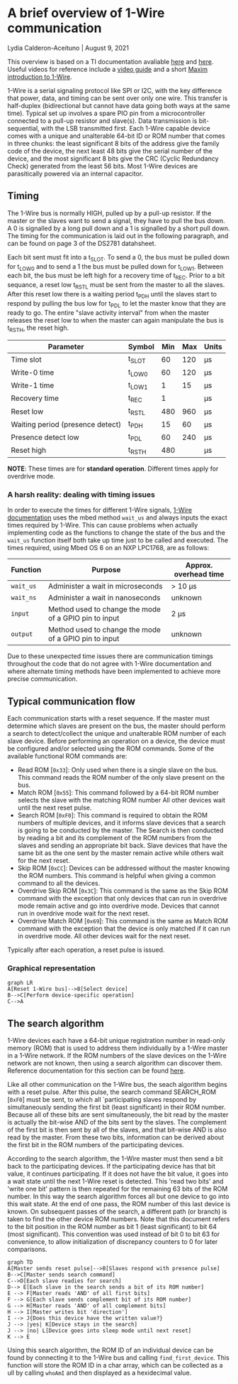 # A brief overview of 1-Wire communication 
Lydia Calderon-Aceituno | August 9, 2021


This overview is based on a TI documentation avaliable [here](https://www.ti.com/lit/an/spma057c/spma057c.pdf?ts=1628471224920) and [here](https://www.maximintegrated.com/en/design/technical-documents/app-notes/1/126.html). Useful videos for reference include a [video guide](https://www.youtube.com/watch?v=UIx8R1LV6HM) and a short [Maxim introduction to 1-Wire](https://www.youtube.com/watch?v=CjH-OztKe00).

1-Wire is a serial signaling protocol like SPI or I2C, with the key difference that power, data, and timing can be sent over only one wire. This transfer is half-duplex (bidirectional but cannot have data going both ways at the same time). Typical set up involves a spare PIO pin from a microcontroller connected to a pull-up resistor and slave(s). Data transmission is bit-sequential, with the LSB transmitted first. Each 1-Wire capable device comes with a unique and unalterable 64-bit ID or ROM number that comes in three chunks: the least significant 8 bits of the address give the family code of the device, the next least 48 bits give the serial number of the device, and the most significant 8 bits give the CRC (Cyclic Redundancy Check) generated from the least 56 bits. Most 1-Wire devices are parasitically powered via an internal capacitor. 


## Timing
The 1-Wire bus is normally HIGH, pulled up by a pull-up resistor. If the master or the slaves want to send a signal, they have to pull the bus down. A 0 is signalled by a long pull down and a 1 is signalled by a short pull down. The timing for the communication is laid out in the following paragraph, and can be found on page 3 of the DS2781 datahsheet. 

Each bit sent must fit into a t<sub>SLOT</sub>. To send a 0, the bus must be pulled down for t<sub>LOW0</sub> and to send a 1 the bus must be pulled down for t<sub>LOW1</sub>. Between each bit, the bus must be left high for a recovery time of t<sub>REC</sub>. Prior to a bit sequance, a reset low t<sub>RSTL</sub> must be sent from the master to all the slaves. After this reset low there is a waiting period t<sub>PDH</sub> until the slaves start to respond by pulling the bus low for t<sub>PDL</sub> to let the master know that they are ready to go. The entire "slave activity interval" from when the master releases the reset low to when the master can again manipulate the bus is t<sub>RSTH</sub>, the reset high.

| Parameter | Symbol | Min | Max | Units |
|-----------| -------|-----|-----|-------|
| Time slot | t<sub>SLOT</sub> | 60 | 120 | µs|
| Write-0 time | t<sub>LOW0</sub> | 60 | 120 | µs|
| Write-1 time | t<sub>LOW1</sub> | 1 | 15 | µs|
| Recovery time | t<sub>REC</sub> | 1 | | µs|
| Reset low | t<sub>RSTL</sub> | 480 | 960 | µs|
| Waiting period (presence detect) | t<sub>PDH</sub> | 15 | 60 | µs|
| Presence detect low | t<sub>PDL</sub> | 60 | 240 | µs|
| Reset high | t<sub>RSTH</sub> | 480 | | µs|

**NOTE**: These times are for **standard operation**. Different times apply for overdrive mode. 


### A harsh reality: dealing with timing issues 
In order to execute the times for different 1-Wire signals, [1-Wire documentation](https://www.maximintegrated.com/en/design/technical-documents/app-notes/1/126.html) uses the mbed method `wait_us` and always inputs the exact times required by 1-Wire. This can cause problems when actually implementing code as the functions to change the state of the bus and the `wait_us` function itself both take up time just to be called and executed. The times required, using Mbed OS 6 on an NXP LPC1768, are as follows:

| Function | Purpose | Approx. overhead time | 
|-----------| -------|-------|
| `wait_us`| Administer a wait in microseconds| > 10  µs| 
| `wait_ns`| Administer a wait in nanoseconds | unknown |
| `input` | Method used to change the mode of a GPIO pin to input | 2 µs | 
| `output` |  Method used to change the mode of a GPIO pin to input | unknown |

Due to these unexpected time issues there are communication timings throughout the code that do not agree with 1-Wire documentation and where alternate timing methods have been implemented to achieve more precise communication. 


## Typical communication flow 
Each communication starts with a reset sequence. If the master must determine which slaves are present on the bus, the master should perform a search to detect/collect the unique and unalterable ROM number of each slave device. Before performing an operation on a device, the device must be configured and/or selected using the
ROM commands. Some of the available functional ROM commands are:
* Read ROM [`0x33`]: Only used when there is a single slave on the bus. This command reads the ROM number of the only slave present on the bus.
* Match ROM [`0x55`]: This command followed by a 64-bit ROM number selects the slave with the matching ROM number All other devices wait until the next reset pulse.
* Search ROM [`0xF0`]: This command is required to obtain the ROM numbers of multiple devices, and it informs slave devices that a search is going to be conducted by the master. The Search is
then conducted by reading a bit and its complement of the ROM numbers from the slaves and sending an appropriate bit back. Slave devices that have the same bit as the one sent by the master remain active while others wait for the next reset.
* Skip ROM [`0xCC`]: Devices can be addressed without the master knowing the ROM numbers. This command is helpful when giving a common command to all the devices.
* Overdrive Skip ROM [`0x3C`]: This command is the same as the Skip ROM command with the exception that only devices that can run in overdrive mode remain active and go into overdrive mode. Devices that cannot run in overdrive mode wait for the next reset. 
* Overdrive Match ROM [`0x69`]: This command is the same as Match ROM command with the exception that the device is only matched if it can run in overdrive mode. All other devices wait for the next reset. 

Typically after each operation, a reset pulse is issued. 

### Graphical representation 
```mermaid
graph LR
A[Reset 1-Wire bus]-->B[Select device]
B-->C[Perform device-specific operation]
C-->A
```

## The search algorithm 
1-Wire devices each have a 64-bit unique registration number in read-only memory (ROM) that is used to address them individually by a 1-Wire master in a 1-Wire network. If the ROM numbers of the slave devices on the 1-Wire network are not known, then using a search algorithm can discover them. Reference documentation for this section can be found [here](https://www.maximintegrated.com/en/design/technical-documents/app-notes/1/187.html). 

Like all other communication on the 1-Wire bus, the seach algorithm begins with a reset pulse. After this pulse, the search command SEARCH_ROM [`0xF0`] must be sent, to which all `participating slaves respond by simultaneously sending the first bit (least significant) in their ROM number. Because all of these bits are sent simultaneously, the bit read by the master is actually the bit-wise AND of the bits sent by the slaves. The complement of the first bit is then sent by all of the slaves, and that bit-wise AND is also read by the master. From these two bits, information can be derived about the first bit in the ROM numbers of the participating devices.


According to the search algorithm, the 1-Wire master must then send a bit back to the participating devices. If the participating device has that bit value, it continues participating. If it does not have the bit value, it goes into a wait state until the next 1-Wire reset is detected. This 'read two bits' and 'write one bit' pattern is then repeated for the remaining 63 bits of the ROM number. In this way the search algorithm forces all but one device to go into this wait state. At the end of one pass, the ROM number of this last device is known. On subsequent passes of the search, a different path (or branch) is taken to find the other device ROM numbers. Note that this document refers to the bit position in the ROM number as bit 1 (least significant) to bit 64 (most significant). This convention was used instead of bit 0 to bit 63 for convenience, to allow initialization of discrepancy counters to 0 for later comparisons.

```mermaid
graph TD
A[Master sends reset pulse]-->B[Slaves respond with presence pulse]
B-->C[Master sends search command]
C-->D[Each slave readies for search]
D--> E[Each slave in the search sends a bit of its ROM number]
E --> F[Master reads 'AND' of all first bits]
F --> G[Each slave sends complement bit of its ROM number]
G --> H[Master reads 'AND' of all complement bits]
H --> I[Master writes bit 'direction']
I --> J{Does this device have the written value?}
J --> |yes| K[Device stays in the search]
J --> |no| L[Device goes into sleep mode until next reset]
K --> E
```

Using this search algorithm, the ROM ID of an individual device can be found by connecting it to the 1-Wire bus and calling `find_first_device`. This function will store the ROM ID in a char array, which can be collected as a ull by calling `whoAmI` and then displayed as a hexidecimal value.